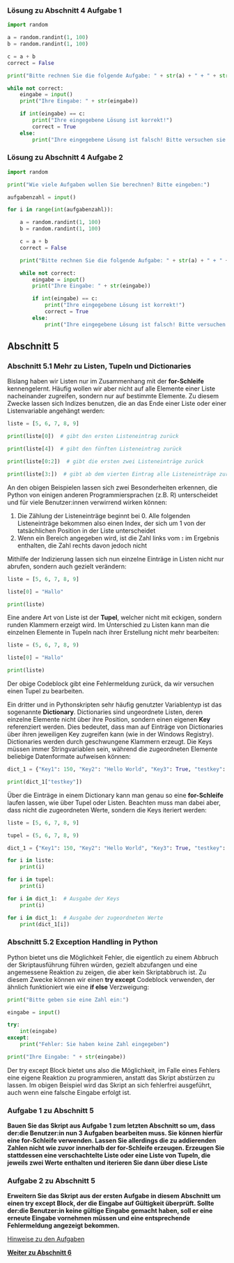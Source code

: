 ### Lösung zu Abschnitt 4 Aufgabe 1

```python
import random

a = random.randint(1, 100)
b = random.randint(1, 100)

c = a + b
correct = False

print("Bitte rechnen Sie die folgende Aufgabe: " + str(a) + " + " + str(b) + ": ")

while not correct:
    eingabe = input()
    print("Ihre Eingabe: " + str(eingabe))

    if int(eingabe) == c:
        print("Ihre eingegebene Lösung ist korrekt!")
        correct = True
    else:
        print("Ihre eingegebene Lösung ist falsch! Bitte versuchen sie es erneut:")
```

### Lösung zu Abschnitt 4 Aufgabe 2

```python
import random

print("Wie viele Aufgaben wollen Sie berechnen? Bitte eingeben:")

aufgabenzahl = input()

for i in range(int(aufgabenzahl)):

    a = random.randint(1, 100)
    b = random.randint(1, 100)

    c = a + b
    correct = False

    print("Bitte rechnen Sie die folgende Aufgabe: " + str(a) + " + " + str(b) + ": ")

    while not correct:
        eingabe = input()
        print("Ihre Eingabe: " + str(eingabe))

        if int(eingabe) == c:
            print("Ihre eingegebene Lösung ist korrekt!")
            correct = True
        else:
            print("Ihre eingegebene Lösung ist falsch! Bitte versuchen sie es erneut:")
```

## Abschnitt 5

### Abschnitt 5.1 Mehr zu Listen, Tupeln und Dictionaries

Bislang haben wir Listen nur im Zusammenhang mit der **for-Schleife** 
kennengelernt. Häufig wollen wir aber nicht auf alle Elemente einer 
Liste nacheinander zugreifen, sondern nur auf bestimmte Elemente. 
Zu diesem Zwecke lassen sich Indizes benutzen, die an das Ende einer 
Liste oder einer Listenvariable angehängt werden:

```python
liste = [5, 6, 7, 8, 9]

print(liste[0])  # gibt den ersten Listeneintrag zurück

print(liste[4])  # gibt den fünften Listeneintrag zurück

print(liste[0:2])  # gibt die ersten zwei Listeneinträge zurück

print(liste[3:])  # gibt ab dem vierten Eintrag alle Listeneinträge zurück
```

An den obigen Beispielen lassen sich zwei Besonderheiten erkennen, 
die Python von einigen anderen Programmiersprachen (z.B. R) 
unterscheidet und für viele Benutzer:innen verwirrend wirken können:

1. Die Zählung der Listeneinträge beginnt bei 0. Alle folgenden 
   Listeneinträge bekommen also einen Index, der sich um 1
   von der tatsächlichen Position in der Liste unterscheidet
2. Wenn ein Bereich angegeben wird, ist die Zahl links vom **:** im 
   Ergebnis enthalten, die Zahl rechts davon jedoch
   nicht

Mithilfe der Indizierung lassen sich nun einzelne Einträge in Listen 
nicht nur abrufen, sondern auch gezielt verändern:

```python
liste = [5, 6, 7, 8, 9]

liste[0] = "Hallo"

print(liste)
```

Eine andere Art von Liste ist der **Tupel**, welcher nicht mit eckigen, 
sondern runden Klammern erzeigt wird. Im Unterschied zu Listen kann man 
die einzelnen Elemente in Tupeln nach ihrer Erstellung nicht mehr 
bearbeiten:

```python
liste = (5, 6, 7, 8, 9)

liste[0] = "Hallo"

print(liste)
```

Der obige Codeblock gibt eine Fehlermeldung zurück, da wir versuchen 
einen Tupel zu bearbeiten.

Ein dritter und in Pythonskripten sehr häufig genutzter Variablentyp 
ist das sogenannte **Dictionary**. Dictionaries sind ungeordnete Listen, 
deren einzelne Elemente nicht über ihre Position, sondern einen eigenen 
**Key** referenziert werden. Dies bedeutet, dass man auf Einträge von 
Dictionaries über ihren jeweiligen Key zugreifen kann 
(wie in der Windows Registry). Dictionaries werden durch geschwungene 
Klammern erzeugt. Die Keys müssen immer Stringvariablen sein, während 
die zugeordneten Elemente beliebige Datenformate aufweisen können:

```python
dict_1 = {"Key1": 150, "Key2": "Hello World", "Key3": True, "testkey": 20}

print(dict_1["testkey"])
```

Über die Einträge in einem Dictionary kann man genau so eine 
**for-Schleife** laufen lassen, wie über Tupel oder Listen. 
Beachten muss man dabei aber, dass nicht die zugeordneten Werte, 
sondern die Keys iteriert werden:

```python
liste = [5, 6, 7, 8, 9]

tupel = (5, 6, 7, 8, 9)

dict_1 = {"Key1": 150, "Key2": "Hello World", "Key3": True, "testkey": 20}

for i in liste:
    print(i)

for i in tupel:
    print(i)

for i in dict_1:  # Ausgabe der Keys
    print(i)

for i in dict_1:  # Ausgabe der zugeordneten Werte
    print(dict_1[i])
```

### Abschnitt 5.2 Exception Handling in Python

Python bietet uns die Möglichkeit Fehler, die eigentlich zu einem 
Abbruch der Skriptausführung führen würden, gezielt abzufangen und eine 
angemessene Reaktion zu zeigen, die aber kein Skriptabbruch ist. Zu 
diesem Zwecke können wir einen **try except** Codeblock verwenden, der 
ähnlich funktioniert wie eine **if else** Verzweigung:

```python
print("Bitte geben sie eine Zahl ein:")

eingabe = input()

try:
    int(eingabe)
except:
    print("Fehler: Sie haben keine Zahl eingegeben")

print("Ihre Eingabe: " + str(eingabe))
```

Der try except Block bietet uns also die Möglichkeit, im Falle eines 
Fehlers eine eigene Reaktion zu programmieren, anstatt das Skript 
abstürzen zu lassen. Im obigen Beispiel wird das Skript an sich 
fehlerfrei ausgeführt, auch wenn eine falsche Eingabe erfolgt ist.

### Aufgabe 1 zu Abschnitt 5

**Bauen Sie das Skript aus Aufgabe 1 zum letzten Abschnitt so um, dass 
der:die Benutzer:in nun 3 Aufgaben bearbeiten muss. 
Sie können hierfür eine for-Schleife verwenden. Lassen Sie allerdings 
die zu addierenden Zahlen nicht wie zuvor innerhalb der for-Schleife 
erzeugen. Erzeugen Sie stattdessen eine verschachtelte Liste oder eine 
Liste von Tupeln, die jeweils zwei Werte enthalten und iterieren Sie 
dann über diese Liste**

### Aufgabe 2 zu Abschnitt 5

**Erweitern Sie das Skript aus der ersten Aufgabe in diesem Abschnitt 
um einen try except Block, der die Eingabe auf Gültigkeit überprüft. 
Sollte der:die Benutzer:in keine gültige Eingabe gemacht 
haben, soll er eine erneute Eingabe vornehmen müssen und eine 
entsprechende Fehlermeldung angezeigt bekommen.**

[Hinweise zu den Aufgaben](exercise-hints.md)

[**Weiter zu Abschnitt 6**](part6.md)